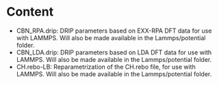 # Content

- CBN_RPA.drip: DRIP parameters based on EXX-RPA DFT data for use with LAMMPS. Will also be made available in the Lammps/potential folder.
- CBN_LDA.drip: DRIP parameters based on LDA DFT data for use with LAMMPS. Will also be made available in the Lammps/potential folder.
- CH.rebo-LB: Reparametrization of the CH.rebo file, for use with LAMMPS. Will also be made available in the Lammps/potential folder.
